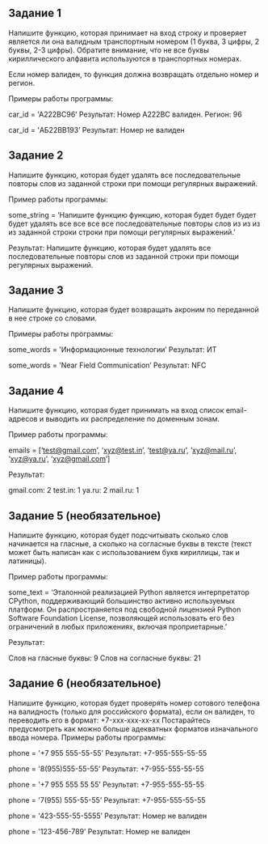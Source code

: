 ## Задание 1
Напишите функцию, которая принимает на вход строку и проверяет является ли она валидным транспортным номером (1 буква, 3 цифры, 2 буквы, 2-3 цифры). Обратите внимание, что не все буквы кириллического алфавита используются в транспортных номерах.

Если номер валиден, то функция должна возвращать отдельно номер и регион.

Примеры работы программы:

car_id = 'A222BC96’
Результат: Номер A222BС валиден. Регион: 96

car_id = 'АБ22ВВ193’
Результат: Номер не валиден

## Задание 2
Напишите функцию, которая будет удалять все последовательные повторы слов из заданной строки при помощи регулярных выражений.

Пример работы программы:

some_string = ‘Напишите функцию функцию, которая будет будет будет будет удалять все все все все последовательные повторы слов из из из из заданной строки строки при помощи регулярных выражений.’

Результат:
Напишите функцию, которая будет удалять все последовательные повторы слов из заданной строки при помощи регулярных выражений.

## Задание 3

Напишите функцию, которая будет возвращать акроним по переданной в нее строке со словами.

Примеры работы программы:

some_words = 'Информационные технологии’
Результат: ИТ

some_words = 'Near Field Communication’
Результат: NFC

## Задание 4

Напишите функцию, которая будет принимать на вход список email-адресов и выводить их распределение по доменным зонам.

Пример работы программы:

emails = [‘test@gmail.com’, ‘xyz@test.in’, ‘test@ya.ru’, ‘xyz@mail.ru’, ‘xyz@ya.ru’, ‘xyz@gmail.com’]

Результат:

gmail.com: 2
test.in: 1
ya.ru: 2
mail.ru: 1

## Задание 5 (необязательное)

Напишите функцию, которая будет подсчитывать сколько слов начинается на гласные, а сколько на согласные буквы в тексте (текст может быть написан как с использованием букв кириллицы, так и латиницы).

Пример работы программы:

some_text = ‘Эталонной реализацией Python является интерпретатор CPython, поддерживающий большинство активно используемых платформ. Он распространяется под свободной лицензией Python Software Foundation License, позволяющей использовать его без ограничений в любых приложениях, включая проприетарные.’

Результат:

Слов на гласные буквы: 9
Слов на согласные буквы: 21

## Задание 6 (необязательное)

Напишите функцию, которая будет проверять номер сотового телефона на валидность (только для российского формата), если он валиден, то переводить его в формат:
+7-xxx-xxx-xx-xx
Постарайтесь предусмотреть как можно больше адекватных форматов изначального ввода номера. Примеры работы программы:

phone = '+7 955 555-55-55’
Результат: +7-955-555-55-55

phone = '8(955)555-55-55’
Результат: +7-955-555-55-55

phone = '+7 955 555 55 55’
Результат: +7-955-555-55-55

phone = '7(955) 555-55-55’
Результат: +7-955-555-55-55

phone = '423-555-55-5555’
Результат: Номер не валиден

phone = '123-456-789’
Результат: Номер не валиден